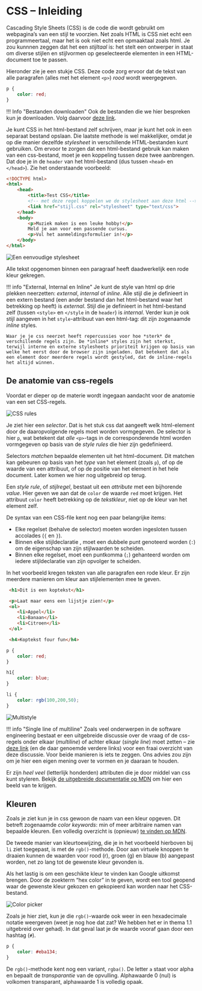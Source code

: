 # CSS – Inleiding

Cascading Style Sheets (CSS) is de code die wordt gebruikt om webpagina’s van een stijl te voorzien. Net zoals HTML is CSS  niet echt een programmeertaal, maar het is ook niet echt een opmaaktaal zoals html. Je zou kunnnen zeggen dat het een *stijltaal* is: het stelt een ontwerper in staat om diverse stijlen en stijlvormen op geselecteerde elementen in een HTML-document toe te passen.

Hieronder zie je een stukje CSS. Deze code zorg ervoor dat de tekst van alle paragrafen (alles met het element `<p>`) *rood* wordt weergegeven.

```css
p {
    color: red;
}
```

!!! Info "Bestanden downloaden"
    Ook de bestanden die we hier bespreken kun je downloaden. Volg daarvoor [deze link](../bestanden/css.zip).

Je kunt CSS in het html-bestand zelf schrijven, maar je kunt het ook in een separaat bestand opslaan. Die laatste methode is wel makkelijker, omdat je op die manier dezelfde *stylesheet* in verschillende HTML-bestanden kunt gebruiken. Om ervoor te zorgen dat een html-bestand gebruik kan maken van een css-bestand, moet je een koppeling tussen deze twee aanbrengen. Dat doe je in de `header` van het html-bestand (dus tussen `<head>` en `</head>`). Zie het onderstaande voorbeeld:

```html
<!DOCTYPE html>
<html>
    <head>
        <title>Test CSS</title>
        <!-- met deze regel koppelen we de stylesheet aan deze html -->
        <link href="stijl.css" rel="stylesheet" type="text/css">
    </head>
    <body>
        <p>Muziek maken is een leuke hobby!</p>
        Meld je aan voor een passende cursus.
        <p>Vul het aanmeldingsformulier in!</p>
    </body>
</html>
```

![Een eenvoudige stylesheet](imgs/styled_page.png)


Alle tekst opgenomen binnen een paragraaf heeft daadwerkelijk een rode kleur gekregen.

!!! info "External, Internal en Inline"
    Je kunt de style van html op drie plekken neerzetten: *external*, *internal* of *inline*. Alle stijl die je definieert in een extern bestand (een ander bestand dan het html-bestand waar het betrekking op heeft) is *external*. Stijl die je definieert in het html-bestand zelf (tussen `<style>` en `</style` in de `header`) is *internal*. Verder kun je ook stijl aangeven in het `style`-attribuut van een html-tag: dit zijn zogenaamde *inline* styles.

    Waar je je css neerzet heeft repercussies voor hoe *sterk* de verschillende regels zijn. De *inline* styles zijn het sterkst, terwijl interne en externe stylesheets prioriteit krijgen op basis van welke het eerst door de browser zijn ingeladen. Dat betekent dat als een element door meerdere regels wordt gestyled, dat de inline-regels het altijd winnen.

## De anatomie van css-regels

Voordat er dieper op de materie wordt ingegaan aandacht voor de anatomie van een set CSS-regels.

![CSS rules](imgs/css_anatomie.png)

Je ziet hier een *selector*. Dat is het stuk css dat aangeeft welk html-element door de daaropvolgende regels moet worden vormgegeven. De selector is hier `p`, wat betekent dat *alle* `<p>`-tags in de corresponderende html worden vormgegeven op basis van de *style rules* die hier zijn gedefinieerd.

Selectors *matchen* bepaalde elementen uit het html-document. Dit matchen kan gebeuren op basis van het *type* van het element (zoals `p`), of op de waarde van een attribuut, of op de positie van het element in het hele document. Later komen we hier nog uitgebreid op terug.

Een *style rule*, of *stijlregel*, bestaat uit een *attribute* met een bijhorende *value*. Hier geven we aan dat de `color` de waarde `red` moet krijgen. Het attribuut `color` heeft betrekking op de *tekstkleur*, niet op de kleur van het element zelf.

De syntax van een CSS-file kent nog een paar belangrijke items:

- Elke regelset (behalve de selector) moeten worden ingesloten tussen accolades (`{` en `}`).
- Binnen elke stijldeclaratie , moet een dubbele punt genoteerd worden (`:`) om de eigenschap van zijn stijlwaarden te scheiden.
- Binnen elke regelset, moet een puntkomma (`;`) gehanteerd worden om iedere stijldeclaratie van zijn opvolger te scheiden.

In het voorbeeld kregen teksten van alle paragrafen een rode kleur. Er zijn meerdere manieren om kleur aan stijlelementen mee te geven.

```html
 <h1>Dit is een koptekst</h1>

 <p>Laat maar eens een lijstje zien!</p>
 <ol>
    <li>Appel</li>
    <li>Banaan</li>
    <li>Citroen</li>
 </ol>

 <h4>Koptekst four fun</h4>
```

```css
p {
    color: red;
}

h1{
    color: blue;
}

li {
    color: rgb(100,200,50);
}
```

![Multistyle](imgs/multistyle.png)

!!! info "Single line of multiline"
    Zoals veel onderwerpen in de software engineering bestaat er een uitgebreide discussie over de vraag of de css-regels onder elkaar (*multiline*) of achter elkaar (*single line*) moet zetten – zie [deze link](https://www.newmediacampaigns.com/page/single-line-vs-multi-line-css-a-tool-to-end-the-debate) (en de daar genoemde verdere links) voor een fraai overzicht van deze discussie. Voor beide manieren is iets te zeggen. Ons advies zou zijn om je hier een eigen mening over te vormen en je daaraan te houden.

Er zijn *heel veel* (letterlijk honderden) attributen die je door middel van css kunt styleren. Bekijk [de uitgebreide documentatie op MDN](https://developer.mozilla.org/en-US/docs/Web/CSS/Reference) om hier een beeld van te krijgen.

## Kleuren

Zoals je ziet kun je in css gewoon de naam van een kleur opgeven. Dit betreft zogenaamde *color keywords*: min of meer arbitraire namen van bepaalde kleuren. Een volledig overzicht is (opnieuw) [te vinden op MDN](https://developer.mozilla.org/en-US/docs/Web/CSS/color_value#Color_keywords).

De tweede manier van kleurtoewijzing, die je in het voorbeeld hierboven bij `li` ziet toegepast, is met de `rgb()`-methode. Door aan virtuele knoppen te draaien kunnen de waarden voor rood \(r), groen (g) en blauw (b) aangepast worden, net zo lang tot de gewenste kleur gevonden is.

Als het lastig is om een geschikte kleur te vinden kan Google uitkomst brengen. Door de zoekterm “hex color” in te geven, wordt een tool geopend waar de gewenste kleur gekozen en gekopieerd kan worden naar het CSS-bestand.

![Color picker](imgs/colorpicker.png)

Zoals je hier ziet, kun je die `rgb()`-waarde ook weer in een hexadecimale notatie weergeven (weet je nog hoe dat zat? We hebben het er in thema 1.1 uitgebreid over gehad). In dat geval laat je de waarde vooraf gaan door een hashtag (`#`).

```css
p {
    color: #eba134;
}
```

De `rgb()`-methode kent nog een variant, `rgba()`. De letter `a` staat voor alpha en bepaalt de *transparantie* van de opvulling. Alphawaarde 0 (nul) is volkomen transparant, alphawaarde 1 is volledig opaak.






